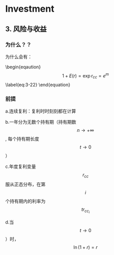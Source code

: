 ﻿# Investment

## 3. 风险与收益


### 为什么？？

为什么会有：

\begin{eqaution}
$$
1+E\left ( r \right ) = \exp {r_{cc}}= e^{m}
$$
\label{eq:3-22}
\end{equation}

### 前提

a.连续复利：复利时时刻刻都在计算

b.一年分为无数个持有期（持有期数$$n \to +\infty$$, 每个持有期长度$$t \to 0$$）

c.年度复利变量$$r_{cc}$$服从正态分布，在第$$i$$个持有期内的利率为$$tr_{cc_{i}}$$

d.当$$t \to 0$$）时，$$\ln \left( 1+r \right ) = r$$




